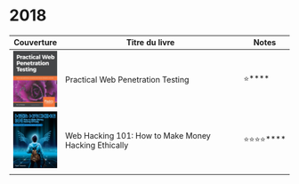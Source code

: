 # 2018

| Couverture                                  | Titre du livre                                       | Notes                        |
| ------------------------------------------- | ---------------------------------------------------- | ---------------------------- |
| ![](<../../.gitbook/assets/image (51).png>) | Practical Web Penetration Testing                    | :star:****                   |
| ![](<../../.gitbook/assets/image (44).png>) | Web Hacking 101: How to Make Money Hacking Ethically | :star::star::star::star:**** |
|                                             |                                                      |                              |
